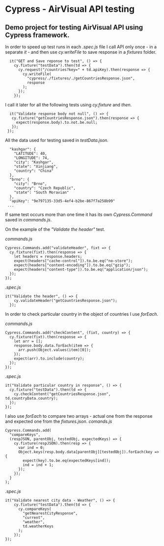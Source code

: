 # Cypress - AirVisual API testing

## Demo project for testing AirVisual API using Cypress framework.

In order to speed up test runs in each _.spec.js_ file I call API only once - in a separate _it_ - and then use _cy.writeFile_ to save response in a _fixtures_ folder.

```
  it("GET and Save reponse to test", () => {
    cy.fixture("testData").then(td => {
      cy.request("/countries?key=" + td.apiKey).then(response => {
        cy.writeFile(
          "cypress/./fixtures/./getCountriesResponse.json",
          response
        );
      });
    });
```

I call it later for all the following tests using _cy.fixture_ and _then_.

```
  it("Validate response body not null", () => {
   cy.fixture("getCountriesResponse.json").then(response => {
     expect(response.body).to.not.be.null;
   });
 });
```

All the data used for testing saved in _testData.json_.

```{
  "kashgar": {
    "LATITUDE": 40,
    "LONGITUDE": 74,
    "city": "Kashgar",
    "state": "Xinjiang",
    "country": "China"
  },
  "brno": {
    "city": "Brno",
    "country": "Czech Republic",
    "state": "South Moravian"
  },
  "apiKey": "9e797135-33d5-4ef4-b2be-867f7a258b99"
 ...
```

If same test occurs more than one time it has its own _Cypress.Command_ saved in _commands.js_.

On the example of the _"Validate the header"_ test.

_commands.js_

```
Cypress.Commands.add("validateHeader", fixt => {
  cy.fixture(fixt).then(response => {
    let headers = response.headers;
    expect(headers["cache-control"]).to.be.eq("no-store");
    expect(headers["content-encoding"]).to.be.eq("gzip");
    expect(headers["content-type"]).to.be.eq("application/json");
  });
});
```

_.spec.js_

```
it("Validate the header", () => {
    cy.validateHeader("getCountriesResponse.json");
  });
```

In order to check particular country in the object of countries I use _forEach_.

_commands.js_

```
Cypress.Commands.add("checkContent", (fixt, country) => {
  cy.fixture(fixt).then(response => {
    let arr = [];
    response.body.data.forEach(item => {
      arr.push(Object.values(item)[0]);
    });
    expect(arr).to.include(country);
  });
});
```

_.spec.js_

```
it("Validate particular country in response", () => {
  cy.fixture("testData").then(td => {
    cy.checkContent("getCountriesResponse.json", td.countryData.country);
  });
});
```

I also use _forEach_ to compare two arrays - actual one from the response and expected one from the _fixtures.json_.
_comands.js_

```
Cypress.Commands.add(
  "compareKeys",
  (respJSON, parentObj, testedObj, expectedKeys) => {
    cy.fixture(respJSON).then(resp => {
      var ind = 0;
      Object.keys(resp.body.data[parentObj][testedObj]).forEach(key => {
        expect(key).to.be.eq(expectedKeys[ind]);
        ind = ind + 1;
      });
    });
  }
);
```

_.spec.js_

```
it("Validate nearest city data - Weather", () => {
    cy.fixture("testData").then(td => {
      cy.compareKeys(
        "getNearestCityResponse",
        "current",
        "weather",
        td.weatherKeys
      );
    });
});
```
